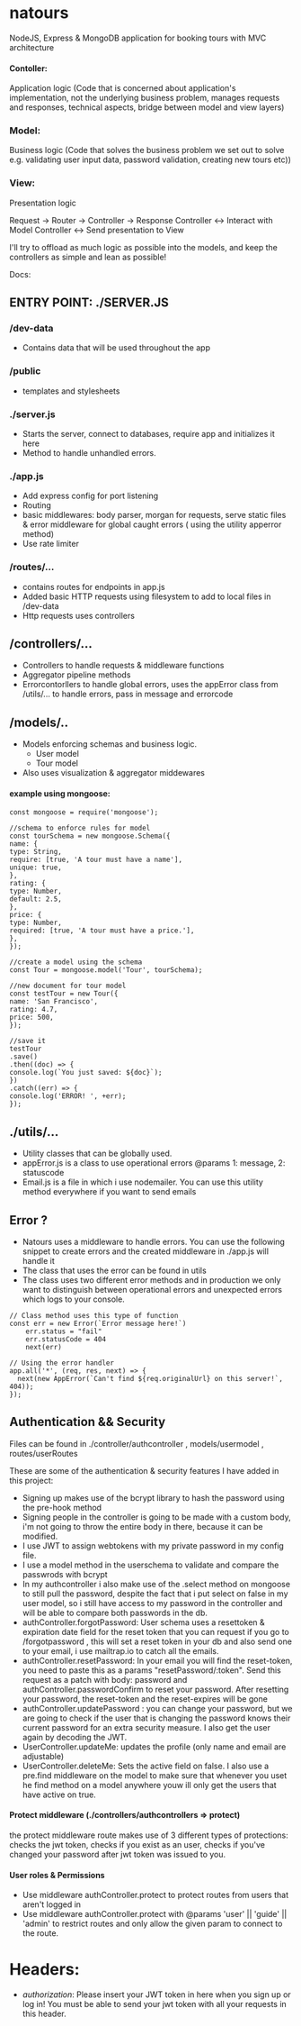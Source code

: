 # natours

NodeJS, Express & MongoDB application for booking tours with MVC architecture

#### Contoller:

Application logic (Code that is concerned about application's implementation, not the underlying business problem, manages requests and responses, technical aspects, bridge between model and view layers)

### Model:

Business logic (Code that solves the business problem we set out to solve e.g. validating user input data, password validation, creating new tours etc))

### View:

Presentation logic

Request -> Router -> Controller -> Response
Controller <-> Interact with Model
Controller <-> Send presentation to View

I'll try to offload as much logic as possible into the models, and keep the controllers as simple and lean as possible!

Docs:

## ENTRY POINT: ./SERVER.JS

### /dev-data

- Contains data that will be used throughout the app

### /public

- templates and stylesheets

### ./server.js

- Starts the server, connect to databases, require app and initializes it here
- Method to handle unhandled errors.

### ./app.js

- Add express config for port listening
- Routing
- basic middlewares: body parser, morgan for requests, serve static files & error middleware for global caught errors ( using the utility apperror method)
- Use rate limiter

### /routes/...

- contains routes for endpoints in app.js
- Added basic HTTP requests using filesystem to add to local files in /dev-data
- Http requests uses controllers

## /controllers/...

- Controllers to handle requests & middleware functions
- Aggregator pipeline methods
- Errorcontorllers to handle global errors, uses the appError class from /utils/... to handle errors, pass in message and errorcode

## /models/..

- Models enforcing schemas and business logic.
  - User model
  - Tour model
- Also uses visualization & aggregator middewares

#### example using mongoose:

```
const mongoose = require('mongoose');

//schema to enforce rules for model
const tourSchema = new mongoose.Schema({
name: {
type: String,
require: [true, 'A tour must have a name'],
unique: true,
},
rating: {
type: Number,
default: 2.5,
},
price: {
type: Number,
required: [true, 'A tour must have a price.'],
},
});

//create a model using the schema
const Tour = mongoose.model('Tour', tourSchema);

//new document for tour model
const testTour = new Tour({
name: 'San Francisco',
rating: 4.7,
price: 500,
});

//save it
testTour
.save()
.then((doc) => {
console.log(`You just saved: ${doc}`);
})
.catch((err) => {
console.log('ERROR! ', +err);
});
```

## ./utils/...

- Utility classes that can be globally used.
- appError.js is a class to use operational errors @params 1: message, 2: statuscode
- Email.js is a file in which i use nodemailer. You can use this utility method everywhere if you want to send emails

## Error ?

- Natours uses a middleware to handle errors. You can use the following snippet to create errors and the created middleware in ./app.js will handle it
- The class that uses the error can be found in utils
- The class uses two different error methods and in production we only want to distinguish between operational errors and unexpected errors which logs to your console.

```
// Class method uses this type of function
const err = new Error(`Error message here!`)
	err.status = "fail"
	err.statusCode = 404
	next(err)

// Using the error handler
app.all('*', (req, res, next) => {
  next(new AppError(`Can't find ${req.originalUrl} on this server!`, 404));
});
```

## Authentication && Security

Files can be found in ./controller/authcontroller , models/usermodel , routes/userRoutes

These are some of the authentication & security features I have added in this project:

- Signing up makes use of the bcrypt library to hash the password using the pre-hook method
- Signing people in the controller is going to be made with a custom body, i'm not going to throw the entire body in there, because it can be modified.
- I use JWT to assign webtokens with my private password in my config file.
- I use a model method in the userschema to validate and compare the passwrods with bcrypt
- In my authcontroller i also make use of the .select method on mongoose to still pull the password, despite the fact that i put select on false in my user model, so i still have access to my password in the controller and will be able to compare both passwords in the db.
- authController.forgotPassword: User schema uses a resettoken & expiration date field for the reset token that you can request if you go to /forgotpassword , this will set a reset token in your db and also send one to your email, i use mailtrap.io to catch all the emails.
- authController.resetPassword: In your email you will find the reset-token, you need to paste this as a params "resetPassword/:token". Send this request as a patch with body:
  password and authController.passwordConfirm to reset your password. After resetting your password, the reset-token and the reset-expires will be gone
- authController.updatePassword : you can change your password, but we are going to check if the user that is changing the password knows their current password for an extra security measure. I also get the user again by decoding the JWT.
- UserController.updateMe: updates the profile (only name and email are adjustable)
- UserController.deleteMe: Sets the active field on false. I also use a pre.find middleware on the model to make sure that whenever you uset he find method on a model anywhere youw ill only get the users that have active on true.

#### Protect middleware (./controllers/authcontrollers => protect)

the protect middleware route makes use of 3 different types of protections: checks the jwt token, checks if you exist as an user, checks if you've changed your password after jwt token was issued to you.

#### User roles & Permissions

- Use middleware authController.protect to protect routes from users that aren't logged in
- Use middleware authController.protect with @params 'user' || 'guide' || 'admin' to restrict routes and only allow the given param to connect to the route.

# Headers:

- _authorization_: Please insert your JWT token in here when you sign up or log in! You must be able to send your jwt token with all your requests in this header.
